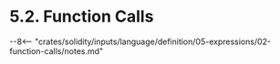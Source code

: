<!-- This file is generated automatically by infrastructure scripts. Please don't edit by hand. -->

# 5.2. Function Calls

--8<-- "crates/solidity/inputs/language/definition/05-expressions/02-function-calls/notes.md"
